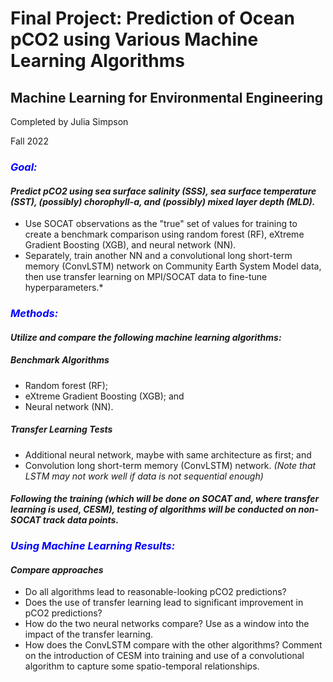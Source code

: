 # Final Project: Prediction of Ocean pCO2 using Various Machine Learning Algorithms
## Machine Learning for Environmental Engineering
Completed by Julia Simpson

Fall 2022

### <span style="color:blue">*Goal:*</span>
#### *Predict pCO2 using sea surface salinity (SSS), sea surface temperature (SST), (possibly) chorophyll-a, and (possibly) mixed layer depth (MLD).* 
- Use SOCAT observations as the "true" set of values for training to create a benchmark comparison using random forest (RF), eXtreme Gradient Boosting (XGB), and neural network (NN). 
- Separately, train another NN and a convolutional long short-term memory (ConvLSTM) network on Community Earth System Model data, then use transfer learning on MPI/SOCAT data to fine-tune hyperparameters.* 

### <span style="color:blue">*Methods:*</span> 
#### *Utilize and compare the following machine learning algorithms:*
##### Benchmark Algorithms
- Random forest (RF); 
- eXtreme Gradient Boosting (XGB); and
- Neural network (NN).
##### Transfer Learning Tests
- Additional neural network, maybe with same architecture as first; and
- Convolution long short-term memory (ConvLSTM) network. 
    *(Note that LSTM may not work well if data is not sequential enough)*

#### *Following the training (which will be done on SOCAT and, where transfer learning is used, CESM), testing of algorithms will be conducted on non-SOCAT track data points.*

### <span style="color:blue">*Using Machine Learning Results:*</span> 
#### *Compare approaches*
- Do all algorithms lead to reasonable-looking pCO2 predictions?
- Does the use of transfer learning lead to significant improvement in pCO2 predictions?
- How do the two neural networks compare? Use as a window into the impact of the transfer learning.
- How does the ConvLSTM compare with the other algorithms? Comment on the introduction of CESM into training and use of a convolutional algorithm to capture some spatio-temporal relationships.



